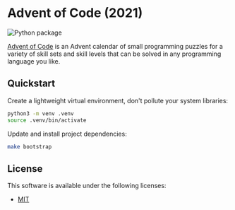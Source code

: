 # Advent of Code (2021)

![Python package](https://github.com/rudisimo/advent-of-code-2021/workflows/Python%20package/badge.svg?branch=master)

[Advent of Code](https://adventofcode.com/2021/) is an Advent calendar of small programming puzzles for a variety of skill sets and skill levels that can be solved in any programming language you like.

## Quickstart

Create a lightweight virtual environment, don't pollute your system libraries:

```bash
python3 -m venv .venv
source .venv/bin/activate
```

Update and install project dependencies:

```bash
make bootstrap
```

## License

This software is available under the following licenses:

- [MIT](https://spdx.org/licenses/MIT.html)

